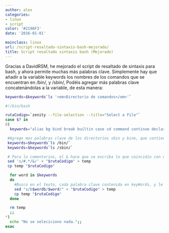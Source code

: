 ```yaml
---
author: alex
categories:
- linux
- script
color: '#2196F3'
date: '2016-01-01'

mainclass: linux
url: /script-resaltado-sintaxis-bash-mejorado/
title: Script resaltado sintaxis bash (Mejorado)
---
```


Gracias a DavidRSM, he mejorado el script de resaltado de sintaxis para bash, y ahora permite muchas más palabras clave. Simplemente hay que añadir a la variable keywords los nombres de los comandos que se encuentran en /bin/, y /sbin/, Podéis agregar más palabras clave concatenándolas a la variable, de esta manera:

```bash
keywords=$keywords`ls '<em>Directorio de comandos</em>'`
```

```bash
#!/bin/bash

rutaCodigo=`zenity --file-selection --title="Select a File"`
case $? in
0)
  keywords="alias bg bind break builtin case cd command continue declare dirs disown do done elif else enable-in esac eval exec exit export fc fg fi for function getopts hash help history if jobs let local logout popd pushd read readonly return select set shift suspend test then time times trap type typeset ulimit umask unalias unset until wait while"

 #Agrego mas palabras clave de los directorios sbin y bine, que contienen comandos.
 keywords=$keywords`ls /bin/`
 keywords=$keywords`ls /sbin/`

 # Para lo comentarios, el & hace que se escriba lo que coincidio con el patron
 sed 's/#.*/&/' < "$rutaCodigo" > temp
 cp temp "$rutaCodigo"

  for word in $keywords
  do
    #Busco en el texto, cada palabra clave contenida en keyWords, y le añado la etiqueta span
    sed "s/b$wordb/$word/" < "$rutaCodigo" > temp
    cp temp "$rutaCodigo"
  done

  rm temp
  ;;
*)
  echo "No se seleciciono nada.";;
esac

```

